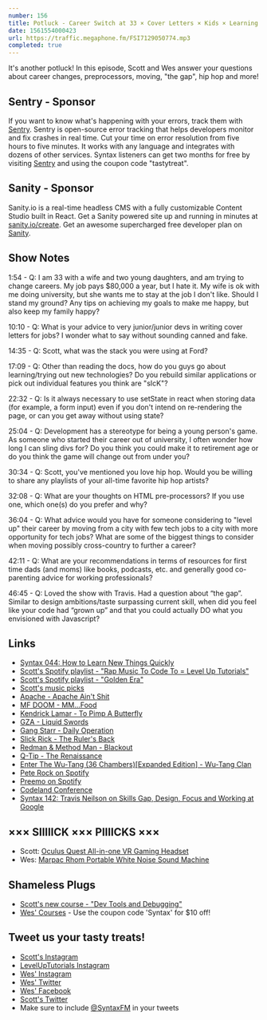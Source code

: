 ```yaml
---
number: 156
title: Potluck - Career Switch at 33 × Cover Letters × Kids × Learning Quickly × More!
date: 1561554000423
url: https://traffic.megaphone.fm/FSI7129050774.mp3
completed: true
---
```


It's another potluck! In this episode, Scott and Wes answer your questions about career changes, preprocessors, moving, "the gap", hip hop and more!

## Sentry - Sponsor

If you want to know what's happening with your errors, track them with [Sentry](https://sentry.io/). Sentry is open-source error tracking that helps developers monitor and fix crashes in real time. Cut your time on error resolution from five hours to five minutes. It works with any language and integrates with dozens of other services. Syntax listeners can get two months for free by visiting [Sentry](https://sentry.io/) and using the coupon code "tastytreat".

## Sanity - Sponsor

Sanity.io is a real-time headless CMS with a fully customizable Content Studio built in React. Get a Sanity powered site up and running in minutes at [sanity.io/create](https://www.sanity.io/create). Get an awesome supercharged free developer plan on [Sanity](https://www.sanity.io/syntax).

## Show Notes

1:54 - Q: I am 33 with a wife and two young daughters, and am trying to change careers. My job pays $80,000 a year, but I hate it. My wife is ok with me doing university, but she wants me to stay at the job I don't like. Should I stand my ground? Any tips on achieving my goals to make me happy, but also keep my family happy?

10:10 - Q: What is your advice to very junior/junior devs in writing cover letters for jobs? I wonder what to say without sounding canned and fake.

14:35 - Q: Scott, what was the stack you were using at Ford?	

17:09 - Q: Other than reading the docs, how do you guys go about learning/trying out new technologies? Do you rebuild similar applications or pick out individual features you think are "sIcK"?

22:32 - Q: Is it always necessary to use setState in react when storing data (for example, a form input) even if you don't intend on re-rendering the page, or can you get away without using state?	

25:04 - Q: Development has a stereotype for being a young person's game. As someone who started their career out of university, I often wonder how long I can sling divs for? Do you think you could make it to retirement age or do you think the game will change out from under you?

30:34 - Q: Scott, you've mentioned you love hip hop. Would you be willing to share any playlists of your all-time favorite hip hop artists?

32:08 - Q: What are your thoughts on HTML pre-processors? If you use one, which one(s) do you prefer and why?

36:04 - Q: What advice would you have for someone considering to "level up" their career by moving from a city with few tech jobs to a city with more opportunity for tech jobs? What are some of the biggest things to consider when moving possibly cross-country to further a career?	

42:11 - Q: What are your recommendations in terms of resources for first time dads (and moms) like books, podcasts, etc. and generally good co-parenting advice for working professionals?

46:45 - Q: Loved the show with Travis. Had a question about “the gap”. Similar to design ambitions/taste surpassing current skill, when did you feel like your code had “grown up” and that you could actually DO what you envisioned with Javascript? 

## Links
* [Syntax 044: How to Learn New Things Quickly](https://syntax.fm/show/044/how-to-learn-new-things-quickly)
* [Scott's Spotify playlist - "Rap Music To Code To = Level Up Tutorials"](https://open.spotify.com/user/torartc/playlist/71NVDjvoMRJ6wfmJuN9iNU?si=7qADFqdxSPGdEq93IY368A)
* [Scott's Spotify playlist - "Golden Era"](https://open.spotify.com/user/torartc/playlist/42tTDR1B1NbAWihMnxEQ6n?si=EVuF8_h0QlOyiJ1nHHj1mA)
* [Scott's music picks](https://twitter.com/stolinski/status/1129447040931340288)
* [Apache - Apache Ain't Shit](https://open.spotify.com/album/5XuS5DIjel4dghKgwtYNtt?autoplay=true&v=L)
* [MF DOOM - MM...Food](https://open.spotify.com/album/7IvmRtuLsTlRZhRS6KUQRn?autoplay=true&v=L)
* [Kendrick Lamar - To Pimp A Butterfly](https://open.spotify.com/album/7ycBtnsMtyVbbwTfJwRjSP?autoplay=true&v=L)
* [GZA - Liquid Swords](https://open.spotify.com/album/3k8xoyOXkGgZxUKgpmxz4P?autoplay=true&v=L)
* [Gang Starr - Daily Operation](https://open.spotify.com/album/74DwNAuirHLDLVLrBQAnVg?autoplay=true&v=L)
* [Slick Rick - The Ruler's Back](https://open.spotify.com/album/5UWKXx7GvU5YhXx0OBNnhD?autoplay=true&v=L)
* [Redman & Method Man - Blackout](https://open.spotify.com/album/5K9kD50P66neofCR8BoYxg?autoplay=true&v=L)
* [Q-Tip - The Renaissance](https://open.spotify.com/album/3asZSLOAAtCNJz5W2LGuFJ?autoplay=true&v=L)
* [Enter The Wu-Tang (36 Chambers)[Expanded Edition] - Wu-Tang Clan](https://open.spotify.com/album/3tQd5mwBtVyxCoEo4htGAV?autoplay=true&v=L)
* [Pete Rock on Spotify](https://open.spotify.com/artist/3BeQqzKdlARoOd6y30kCO2)
* [Preemo on Spotify](https://open.spotify.com/artist/0Kr4V7oQfFb1rB2nzXKTTb)
* [Codeland Conference](https://codelandconf.com/)
* [Syntax 142: Travis Neilson on Skills Gap, Design, Focus and Working at Google](https://syntax.fm/show/142/travis-neilson-on-skills-gap-design-focus-and-working-at-google)

## ××× SIIIIICK ××× PIIIICKS ×××
* Scott: [Oculus Quest All-in-one VR Gaming Headset](https://amzn.to/2EPWTGd)
* Wes: [Marpac Rhom Portable White Noise Sound Machine](https://amzn.to/2MrmknB)

## Shameless Plugs
* [Scott's new course - "Dev Tools and Debugging"](https://www.leveluptutorials.com/pro)
* [Wes' Courses](https://wesbos.com/courses/) - Use the coupon code 'Syntax' for $10 off!

## Tweet us your tasty treats!
* [Scott's Instagram](https://www.instagram.com/stolinski/)
* [LevelUpTutorials Instagram](https://www.instagram.com/LevelUpTutorials/)
* [Wes' Instagram](https://www.instagram.com/wesbos/)
* [Wes' Twitter](https://twitter.com/wesbos)
* [Wes' Facebook](https://www.facebook.com/wesbos.developer)
* [Scott's Twitter](https://twitter.com/stolinski)
* Make sure to include [@SyntaxFM](https://twitter.com/SyntaxFM) in your tweets